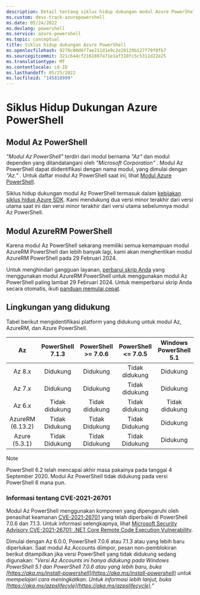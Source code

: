 ```yaml
---
description: Detail tentang siklus hidup dukungan modul Azure PowerShell
ms.custom: devx-track-azurepowershell
ms.date: 05/24/2022
ms.devlang: powershell
ms.service: azure-powershell
ms.topic: conceptual
title: Siklus hidup dukungan Azure PowerShell
ms.openlocfilehash: 9270c00d6f7ae211d1e9c2e20120b127f79f0fb7
ms.sourcegitcommit: 321c644cf2161807a71e1af318fc5c5311d22e25
ms.translationtype: MT
ms.contentlocale: id-ID
ms.lasthandoff: 05/25/2022
ms.locfileid: "145818999"
---
```

# <a name="azure-powershell-support-lifecycle"></a>Siklus Hidup Dukungan Azure PowerShell

## <a name="az-powershell-modules"></a>Modul Az PowerShell

_"Modul Az PowerShell"_ terdiri dari modul bernama _"Az"_ dan modul dependen yang ditandatangani oleh _"Microsoft Corporation"_ . Modul Az PowerShell dapat diidentifikasi dengan nama modul, yang dimulai dengan _"Az."_ . Untuk daftar modul Az PowerShell saat ini, lihat [Modul Azure PowerShell](https://github.com/Azure/azure-powershell/blob/master/documentation/azure-powershell-modules.md).

Siklus hidup dukungan modul Az PowerShell termasuk dalam [kebijakan siklus hidup Azure SDK](https://support.microsoft.com/help/18486). Kami mendukung dua versi minor terakhir dari versi utama saat ini dan versi minor terakhir dari versi utama sebelumnya modul Az PowerShell.

## <a name="azurerm-powershell-modules"></a>Modul AzureRM PowerShell

Karena modul Az PowerShell sekarang memiliki semua kemampuan modul AzureRM PowerShell dan lebih banyak lagi, kami akan menghentikan modul AzureRM PowerShell pada 29 Februari 2024.

Untuk menghindari gangguan layanan, [perbarui skrip Anda](https://aka.ms/azpsmigrate) yang menggunakan modul AzureRM PowerShell untuk menggunakan modul Az PowerShell paling lambat 29 Februari 2024. Untuk memperbarui skrip Anda secara otomatis, ikuti [panduan memulai cepat](/powershell/azure/quickstart-migrate-azurerm-to-az-automatically).

## <a name="supported-environments"></a>Lingkungan yang didukung

Tabel berikut mengidentifikasi platform yang didukung untuk modul Az, AzureRM, dan Azure PowerShell.

|        Az        | PowerShell <br/> 7.1.3 | PowerShell <br/> >= 7.0.6 | PowerShell <br/> <= 7.0.5 | Windows PowerShell <br/> 5.1 |
| :--------------: | :--------------------: | :-----------------------: | :-----------------------: | :--------------------------: |
|      Az 8.x      |       Didukung        |         Didukung         |       Tidak didukung       |          Didukung           |
|      Az 7.x      |       Didukung        |         Didukung         |       Tidak didukung       |          Didukung           |
|      Az 6.x      |     Tidak didukung      |       Tidak didukung       |       Tidak didukung       |        Tidak didukung         |
| AzureRM (6.13.2) |     Tidak Didukung      |       Tidak Didukung       |       Tidak Didukung       |          Didukung           |
|  Azure (5.3.1)   |     Tidak Didukung      |       Tidak Didukung       |       Tidak Didukung       |          Didukung           |

> [!NOTE]
> PowerShell 6.2 telah mencapai akhir masa pakainya pada tanggal 4 September 2020. Modul Az PowerShell tidak didukung pada versi PowerShell 6 mana pun.

### <a name="information-about-cve-2021-26701"></a>Informasi tentang CVE-2021-26701

Modul Az PowerShell menggunakan komponen yang dipengaruhi oleh penasihat keamanan [CVE-2021-26701](https://msrc.microsoft.com/update-guide/vulnerability/CVE-2021-26701) yang telah diperbaiki di PowerShell 7.0.6 dan 7.1.3. Untuk informasi selengkapnya, lihat [Microsoft Security Advisory CVE-2021-26701: .NET Core Remote Code Execution Vulnerability](https://github.com/PowerShell/Announcements/issues/23).

Dimulai dengan Az 6.0.0, PowerShell 7.0.6 atau 7.1.3 atau yang lebih baru diperlukan. Saat modul Az.Accounts diimpor, pesan non-pemblokiran berikut ditampilkan jika versi PowerShell yang tidak didukung sedang digunakan: _"Versi Az.Accounts ini hanya didukung pada Windows PowerShell 5.1 dan PowerShell 7.0.6 atau yang lebih baru, buka [https://aka.ms/install-powershell](https://aka.ms/install-powershell) untuk mempelajari cara meningkatkan. Untuk informasi lebih lanjut, buka [https://aka.ms/azpslifecyle](https://aka.ms/azpslifecycle)."_
